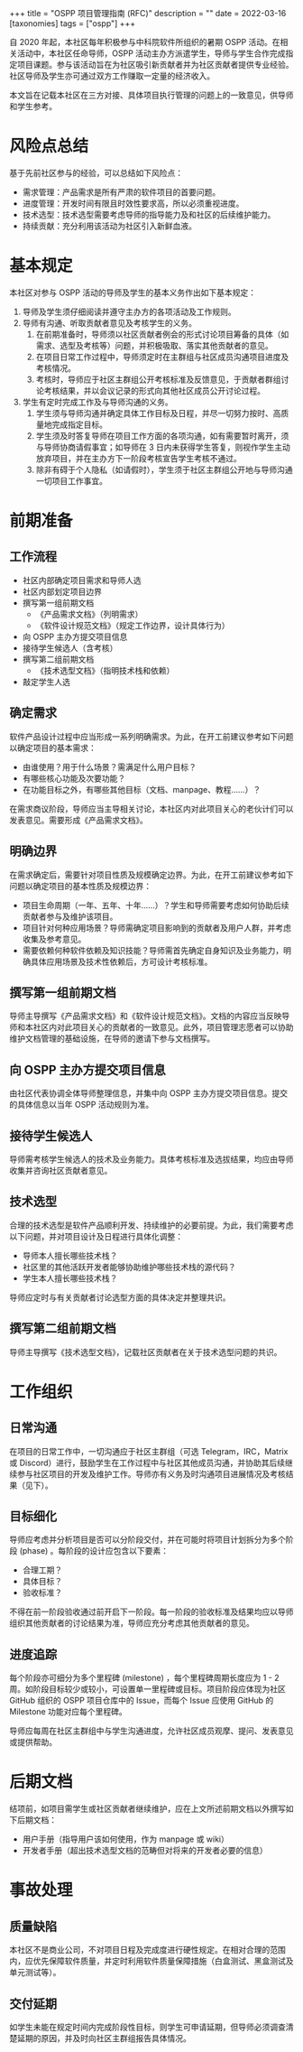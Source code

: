 +++
title = "OSPP 项目管理指南 (RFC)"
description = ""
date = 2022-03-16
[taxonomies]
tags = ["ospp"]
+++

自 2020 年起，本社区每年积极参与中科院软件所组织的暑期 OSPP 活动。在相关活动中，本社区任命导师，OSPP 活动主办方派遣学生，导师与学生合作完成指定项目课题。参与该活动旨在为社区吸引新贡献者并为社区贡献者提供专业经验。社区导师及学生亦可通过双方工作赚取一定量的经济收入。

本文旨在记载本社区在三方对接、具体项目执行管理的问题上的一致意见，供导师和学生参考。

# 风险点总结

基于先前社区参与的经验，可以总结如下风险点：

- 需求管理：产品需求是所有严肃的软件项目的首要问题。
- 进度管理：开发时间有限且时效性要求高，所以必须重视进度。
- 技术选型：技术选型需要考虑导师的指导能力及和社区的后续维护能力。
- 持续贡献：充分利用该活动为社区引入新鲜血液。

# 基本规定

本社区对参与 OSPP 活动的导师及学生的基本义务作出如下基本规定：

1. 导师及学生须仔细阅读并遵守主办方的各项活动及工作规则。
2. 导师有沟通、听取贡献者意见及考核学生的义务。
   1. 在前期准备时，导师须以社区贡献者例会的形式讨论项目筹备的具体（如需求、选型及考核等）问题，并积极吸取、落实其他贡献者的意见。
   2. 在项目日常工作过程中，导师须定时在主群组与社区成员沟通项目进度及考核情况。
   3. 考核时，导师应于社区主群组公开考核标准及反馈意见，于贡献者群组讨论考核结果，并以会议记录的形式向其他社区成员公开讨论过程。
3. 学生有定时完成工作及与导师沟通的义务。
   1. 学生须与导师沟通并确定具体工作目标及日程，并尽一切努力按时、高质量地完成指定目标。
   2. 学生须及时答复导师在项目工作方面的各项沟通，如有需要暂时离开，须与导师协商请假事宜；如导师在 3 日内未获得学生答复，则视作学生主动放弃项目，并在主办方下一阶段考核宣告学生考核不通过。
   3. 除非有碍于个人隐私（如请假时），学生须于社区主群组公开地与导师沟通一切项目工作事宜。

# 前期准备

## 工作流程

- 社区内部确定项目需求和导师人选
- 社区内部划定项目边界
- 撰写第一组前期文档
  - 《产品需求文档》（列明需求）
  - 《软件设计规范文档》（规定工作边界，设计具体行为）
- 向 OSPP 主办方提交项目信息
- 接待学生候选人（含考核）
- 撰写第二组前期文档
  - 《技术选型文档》（指明技术栈和依赖）
- 敲定学生人选

## 确定需求

软件产品设计过程中应当形成一系列明确需求。为此，在开工前建议参考如下问题以确定项目的基本需求：

- 由谁使用？用于什么场景？需满足什么用户目标？
- 有哪些核心功能及次要功能？
- 在功能目标之外，有哪些其他目标（文档、manpage、教程……）？

在需求商议阶段，导师应当主导相关讨论，本社区内对此项目关心的老伙计们可以发表意见。需要形成《产品需求文档》。

## 明确边界

在需求确定后，需要针对项目性质及规模确定边界。为此，在开工前建议参考如下问题以确定项目的基本性质及规模边界：

- 项目生命周期（一年、五年、十年……）？学生和导师需要考虑如何协助后续贡献者参与及维护该项目。
- 项目针对何种应用场景？导师需确定项目影响到的贡献者及用户人群，并考虑收集及参考意见。
- 需要依赖何种软件依赖及知识技能？导师需首先确定自身知识及业务能力，明确具体应用场景及技术性依赖后，方可设计考核标准。

## 撰写第一组前期文档

导师主导撰写《产品需求文档》和《软件设计规范文档》。文档的内容应当反映导师和本社区内对此项目关心的贡献者的一致意见。此外，项目管理志愿者可以协助维护文档管理的基础设施，在导师的邀请下参与文档撰写。

## 向 OSPP 主办方提交项目信息

由社区代表协调全体导师整理信息，并集中向 OSPP 主办方提交项目信息。提交的具体信息以当年 OSPP 活动规则为准。

## 接待学生候选人

导师需考核学生候选人的技术及业务能力。具体考核标准及选拔结果，均应由导师收集并咨询社区贡献者意见。

## 技术选型

合理的技术选型是软件产品顺利开发、持续维护的必要前提。为此，我们需要考虑以下问题，并对项目设计及日程进行具体化调整：

- 导师本人擅长哪些技术栈？
- 社区里的其他活跃开发者能够协助维护哪些技术栈的源代码？
- 学生本人擅长哪些技术栈？

导师应定时与有关贡献者讨论选型方面的具体决定并整理共识。

## 撰写第二组前期文档

导师主导撰写《技术选型文档》，记载社区贡献者在关于技术选型问题的共识。

# 工作组织

## 日常沟通

在项目的日常工作中，一切沟通应于社区主群组（可选 Telegram，IRC，Matrix 或 Discord）进行，鼓励学生在工作过程中与社区其他成员沟通，并协助其后续继续参与社区项目的开发及维护工作。导师亦有义务及时沟通项目进展情况及考核结果（见下）。

## 目标细化

导师应考虑并分析项目是否可以分阶段交付，并在可能时将项目计划拆分为多个阶段 (phase) 。每阶段的设计应包含以下要素：

- 合理工期？
- 具体目标？
- 验收标准？

不得在前一阶段验收通过前开启下一阶段。每一阶段的验收标准及结果均应以导师组织其他贡献者的讨论结果为准，导师应充分考虑其他贡献者的意见。

## 进度追踪

每个阶段亦可细分为多个里程碑 (milestone) ，每个里程碑周期长度应为 1 - 2 周。如阶段目标较少或较小，可设置单一里程碑或目标。项目阶段应体现为社区 GitHub 组织的 OSPP 项目仓库中的 Issue，而每个 Issue 应使用 GitHub 的 Milestone 功能对应每个里程碑。

导师应每周在社区主群组中与学生沟通进度，允许社区成员观摩、提问、发表意见或提供帮助。

# 后期文档

结项前，如项目需学生或社区贡献者继续维护，应在上文所述前期文档以外撰写如下后期文档：

- 用户手册（指导用户该如何使用，作为 manpage 或 wiki）
- 开发者手册（超出技术选型文档的范畴但对将来的开发者必要的信息）

# 事故处理

## 质量缺陷

本社区不是商业公司，不对项目日程及完成度进行硬性规定。在相对合理的范围内，应优先保障软件质量，并定时利用软件质量保障措施（白盒测试、黑盒测试及单元测试等）。

## 交付延期

如学生未能在规定时间内完成阶段性目标，则学生可申请延期，但导师必须调查清楚延期的原因，并及时向社区主群组报告具体情况。
